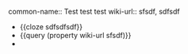 common-name:: Test test test
wiki-url:: sfsdf, sdfsdf

- {{cloze sdfsdfsdf}}
- {{query (property wiki-url sfsdf)}}
-